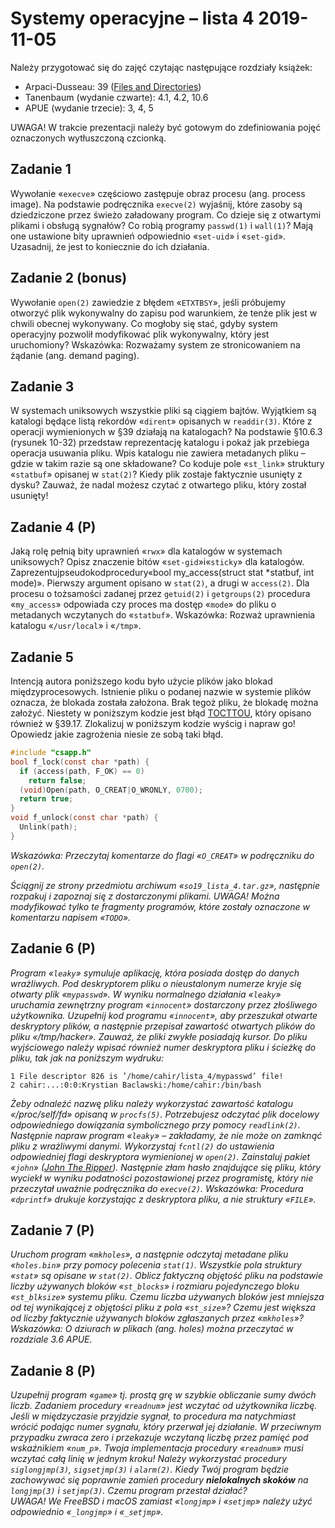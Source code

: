 # Systemy operacyjne – lista 4 2019-11-05

Należy przygotować się do zajęć czytając następujące rozdziały książek:

* Arpaci-Dusseau: 39 ([Files and Directories](https://www.usenix.org/legacy/event/fast05/tech/full_papers/wei/wei.pdf))
* Tanenbaum (wydanie czwarte): 4.1, 4.2, 10.6
* APUE (wydanie trzecie): 3, 4, 5

UWAGA! W trakcie prezentacji należy być gotowym do zdefiniowania pojęć oznaczonych wytłuszczoną czcionką.

## Zadanie 1

Wywołanie «`execve`» częściowo zastępuje obraz procesu (ang. process image). Na podstawie podręcznika `execve(2)` wyjaśnij, które zasoby są dziedziczone przez świeżo załadowany program. Co dzieje się z otwartymi plikami i obsługą sygnałów? Co robią programy `passwd(1)` i `wall(1)`? Mają one ustawione bity uprawnień odpowiednio «`set-uid`» i «`set-gid`». Uzasadnij, że jest to koniecznie do ich działania.

## Zadanie 2 (bonus)

Wywołanie `open(2)` zawiedzie z błędem «`ETXTBSY`», jeśli próbujemy otworzyć plik wykonywalny do zapisu pod warunkiem, że tenże plik jest w chwili obecnej wykonywany. Co mogłoby się stać, gdyby system operacyjny pozwolił modyfikować plik wykonywalny, który jest uruchomiony?
Wskazówka: Rozważamy system ze stronicowaniem na żądanie (ang. demand paging).

## Zadanie 3

W systemach uniksowych wszystkie pliki są ciągiem bajtów. Wyjątkiem są katalogi będące listą rekordów «`dirent`» opisanych w `readdir(3)`. Które z operacji wymienionych w §39 działają na katalogach? Na podstawie §10.6.3 (rysunek 10-32) przedstaw reprezentację katalogu i pokaż jak przebiega operacja usuwania pliku. Wpis katalogu nie zawiera metadanych pliku – gdzie w takim razie są one składowane? Co koduje pole «`st_link`» struktury «`statbuf`» opisanej w `stat(2)`? Kiedy plik zostaje faktycznie usunięty z dysku? Zauważ, że nadal możesz czytać z otwartego pliku, który został usunięty!

## Zadanie 4 (P)

Jaką rolę pełnią bity uprawnień «`rwx`» dla katalogów w systemach uniksowych? Opisz znaczenie bitów «`set-gid`»i«`sticky`» dla katalogów. Zaprezentujpseudokodprocedury«bool my_access(struct stat *statbuf, int mode)». Pierwszy argument opisano w `stat(2)`, a drugi w `access(2)`. Dla procesu o tożsamości zadanej przez `getuid(2)` i `getgroups(2)` procedura «`my_access`» odpowiada czy proces ma dostęp «`mode`» do pliku o metadanych wczytanych do «`statbuf`».
Wskazówka: Rozważ uprawnienia katalogu «`/usr/local`» i «`/tmp`».

## Zadanie 5

Intencją autora poniższego kodu było użycie plików jako blokad międzyprocesowych. Istnienie pliku o podanej nazwie w systemie plików oznacza, że blokada została założona. Brak tegoż pliku, że blokadę można założyć. Niestety w poniższym kodzie jest błąd [TOCTTOU](https://www.usenix.org/legacy/event/fast05/tech/full_papers/wei/wei.pdf), który opisano również w §39.17. Zlokalizuj w poniższym kodzie wyścig i napraw go! Opowiedz jakie zagrożenia niesie ze sobą taki błąd.

``` c
#include "csapp.h"
bool f_lock(const char *path) {
  if (access(path, F_OK) == 0)
    return false;
  (void)Open(path, O_CREAT|O_WRONLY, 0700);
  return true;
}
void f_unlock(const char *path) { 
  Unlink(path);
}
```

*Wskazówka: Przeczytaj komentarze do flagi «`O_CREAT`» w podręczniku do `open(2)`.*

*Ściągnij ze strony przedmiotu archiwum «`so19_lista_4.tar.gz`», następnie rozpakuj i zapoznaj się z dostarczonymi plikami. UWAGA! Można modyfikować tylko te fragmenty programów, które zostały oznaczone w komentarzu napisem «`TODO`».*

## Zadanie 6 (P)

*Program «`leaky`» symuluje aplikację, która posiada dostęp do danych wrażliwych. Pod deskryptorem pliku o nieustalonym numerze kryje się otwarty plik «`mypasswd`». W wyniku normalnego działania «`leaky`» uruchamia zewnętrzny program «`innocent`» dostarczony przez złośliwego użytkownika.
Uzupełnij kod programu «`innocent`», aby przeszukał otwarte deskryptory plików, a następnie przepisał zawartość otwartych plików do pliku «/tmp/hacker». Zauważ, że pliki zwykłe posiadają kursor. Do pliku wyjściowego należy wpisać również numer deskryptora pliku i ścieżkę do pliku, tak jak na poniższym wydruku:*

```
1 File descriptor 826 is ’/home/cahir/lista_4/mypasswd’ file!
2 cahir:...:0:0:Krystian Baclawski:/home/cahir:/bin/bash
```

*Żeby odnaleźć nazwę pliku należy wykorzystać zawartość katalogu «/proc/self/fd» opisaną w `procfs(5)`. Potrzebujesz odczytać plik docelowy odpowiedniego dowiązania symbolicznego przy pomocy `readlink(2)`.
Następnie napraw program «`leaky`» – zakładamy, że nie może on zamknąć pliku z wrażliwymi danymi. Wykorzystaj `fcntl(2)` do ustawienia odpowiedniej flagi deskryptora wymienionej w `open(2)`.
Zainstaluj pakiet «`john`» ([John The Ripper](https://www.openwall.com/john/)). Następnie złam hasło znajdujące się pliku, który wyciekł w wyniku podatności pozostawionej przez programistę, który nie przeczytał uważnie podręcznika do `execve(2)`.
Wskazówka: Procedura «`dprintf`» drukuje korzystając z deskryptora pliku, a nie struktury «`FILE`».*

## Zadanie 7 (P)

*Uruchom program «`mkholes`», a następnie odczytaj metadane pliku «`holes.bin`» przy pomocy polecenia `stat(1)`. Wszystkie pola struktury «`stat`» są opisane w `stat(2)`. Oblicz faktyczną objętość pliku na podstawie liczby używanych bloków «`st_blocks`» i rozmiaru pojedynczego bloku «`st_blksize`» systemu pliku. Czemu liczba używanych bloków jest mniejsza od tej wynikającej z objętości pliku z pola «`st_size`»? Czemu jest większa od liczby faktycznie używanych bloków zgłaszanych przez «`mkholes`»?
Wskazówka: O dziurach w plikach (ang. holes) można przeczytać w rozdziale 3.6 APUE.*

## Zadanie 8 (P)

*Uzupełnij program «`game`» tj. prostą grę w szybkie obliczanie sumy dwóch liczb. Zadaniem procedury «`readnum`» jest wczytać od użytkownika liczbę. Jeśli w międzyczasie przyjdzie sygnał, to procedura ma natychmiast wrócić podając numer sygnału, który przerwał jej działanie. W przeciwnym przypadku zwraca zero i przekazuje wczytaną liczbę przez pamięć pod wskaźnikiem «`num_p`». Twoja implementacja procedury «`readnum`» musi wczytać całą linię w jednym kroku! Należy wykorzystać procedury `siglongjmp(3)`, `sigsetjmp(3)` i `alarm(2)`. Kiedy Twój program będzie zachowywać się poprawnie zamień procedury **nielokalnych skoków** na `longjmp(3)` i `setjmp(3)`. Czemu program przestał działać?  
UWAGA! We FreeBSD i macOS zamiast «`longjmp`» i «`setjmp`» należy użyć odpowiednio «`_longjmp`» i «`_setjmp`».*
